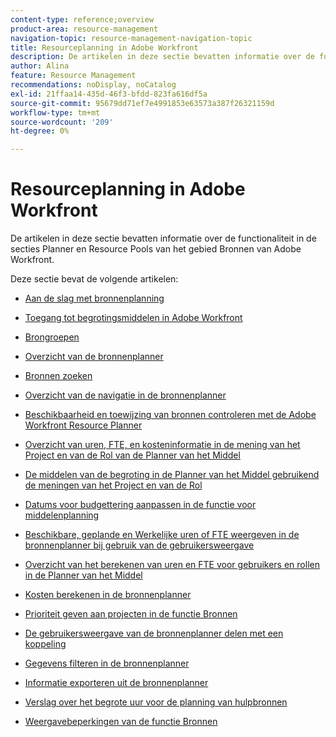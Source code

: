 ```yaml
---
content-type: reference;overview
product-area: resource-management
navigation-topic: resource-management-navigation-topic
title: Resourceplanning in Adobe Workfront
description: De artikelen in deze sectie bevatten informatie over de functionaliteit in de secties Planner en Resource Pools van het gebied Bronnen van Adobe Workfront.
author: Alina
feature: Resource Management
recommendations: noDisplay, noCatalog
exl-id: 21ffaa14-435d-46f3-bfdd-823fa616df5a
source-git-commit: 95679dd71ef7e4991853e63573a387f26321159d
workflow-type: tm+mt
source-wordcount: '209'
ht-degree: 0%

---
```


# Resourceplanning in Adobe Workfront

De artikelen in deze sectie bevatten informatie over de functionaliteit in de secties Planner en Resource Pools van het gebied Bronnen van Adobe Workfront.

Deze sectie bevat de volgende artikelen:

* [Aan de slag met bronnenplanning](../../resource-mgmt/resource-planning/get-started-resource-planning.md)
* [Toegang tot begrotingsmiddelen in Adobe Workfront](../../resource-mgmt/resource-planning/access-needed-to-budget-resources.md)
* [Brongroepen](../../resource-mgmt/resource-planning/resource-pools/resource-pools.md)
* [Overzicht van de bronnenplanner](../../resource-mgmt/resource-planning/get-started-resource-planner.md)
* [Bronnen zoeken](../../resource-mgmt/resource-planning/locate-resource-planner.md)
* [Overzicht van de navigatie in de bronnenplanner](../../resource-mgmt/resource-planning/resource-planner-navigation.md)
* [Beschikbaarheid en toewijzing van bronnen controleren met de Adobe Workfront Resource Planner](../../resource-mgmt/resource-planning/resource-availability-allocation-resource-planner.md)
* [Overzicht van uren, FTE, en kosteninformatie in de mening van het Project en van de Rol van de Planner van het Middel](../../resource-mgmt/resource-planning/overview-of-planner-hour-fte-cost-information-in-role-project-views.md)
* [De middelen van de begroting in de Planner van het Middel gebruikend de meningen van het Project en van de Rol](../../resource-mgmt/resource-planning/budget-resources-project-role-views-resource-planner.md)
* [Datums voor budgettering aanpassen in de functie voor middelenplanning](../../resource-mgmt/resource-planning/adjust-budgeting-dates.md)
* [Beschikbare, geplande en Werkelijke uren of FTE weergeven in de bronnenplanner bij gebruik van de gebruikersweergave](../../resource-mgmt/resource-planning/view-hours-fte-user-view-resource-planner.md)
* [Overzicht van het berekenen van uren en FTE voor gebruikers en rollen in de Planner van het Middel](../../resource-mgmt/resource-planning/calculate-hours-fte-for-users-roles-resource-planner.md)
* [Kosten berekenen in de bronnenplanner](../../resource-mgmt/resource-planning/calculate-costs-resource-planner.md)
* [Prioriteit geven aan projecten in de functie Bronnen](../../resource-mgmt/resource-planning/prioritize-projects-resource-planner.md)
* [De gebruikersweergave van de bronnenplanner delen met een koppeling](../../resource-mgmt/resource-planning/share-resource-planner-with-link.md)
* [Gegevens filteren in de bronnenplanner](../../resource-mgmt/resource-planning/filter-resource-planner.md)
* [Informatie exporteren uit de bronnenplanner](../../resource-mgmt/resource-planning/export-resource-planner.md)
* [Verslag over het begrote uur voor de planning van hulpbronnen](../../resource-mgmt/resource-planning/report-on-budgeted-hours.md)
* [Weergavebeperkingen van de functie Bronnen](../../resource-mgmt/resource-planning/resource-planner-display-limitations.md)

  <!--
  <li data-mc-conditions="QuicksilverOrClassic.Draft mode"><a href="../../resource-mgmt/resource-planning/track-user-utilization.md" class="MCXref xref" xrefformat="{para}">Track User Utilization information</a> </li>
  -->

  <!--
  <li data-mc-conditions="QuicksilverOrClassic.Draft mode"><a href="../../resource-mgmt/resource-planning/budget-by-project-resource-planner-d.md" class="MCXref xref" xrefformat="{para}">Budget resources by project in the Resource Planner</a> </li>
  -->

  <!--
  <li data-mc-conditions="QuicksilverOrClassic.Draft mode"><a href="../../resource-mgmt/resource-planning/budget-by-role-resource-planner-d.md" class="MCXref xref" xrefformat="{para}">Budget resources by role in the Resource Planner </a> </li>
  -->

  <!--
  <li data-mc-conditions="QuicksilverOrClassic.Draft mode"><a href="../../resource-mgmt/resource-planning/view-projects-roles-users-resource-planner.md" class="MCXref xref" xrefformat="{para}">View projects, roles, and users using the Resource Planner</a> </li>
  -->

  <!--
  <li data-mc-conditions="QuicksilverOrClassic.Draft mode"><a href="../../resource-mgmt/resource-planning/manage-resource-planner-d.md" class="MCXref xref" xrefformat="{para}">Manage resources in the Resource Planner</a> </li>
  -->

  <!--
  <li data-mc-conditions="QuicksilverOrClassic.Draft mode"><a href="../../resource-mgmt/resource-planning/resource-planner-overview-d.md" class="MCXref xref" xrefformat="{para}">Overview of the areas of the Resource Planner</a> </li>
  -->
